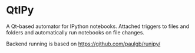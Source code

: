 # QtIPy

A Qt-based automator for IPython notebooks. Attached triggers to files and folders and 
automatically run notebooks on file changes. 

Backend running is based on https://github.com/paulgb/runipy/

